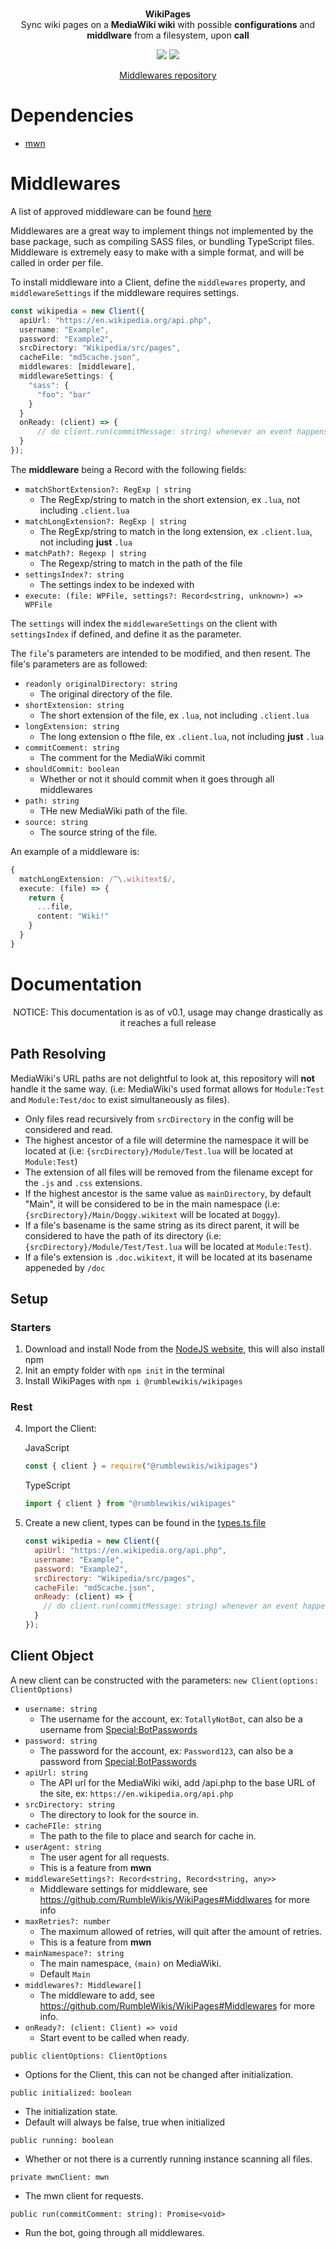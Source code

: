 <div align="center">
    <br />
    <p>
        <b>WikiPages</b>
        <br />
        Sync wiki pages on a <b>MediaWiki wiki</b> with possible <b>configurations</b> and <b>middlware</b> from a filesystem, upon <b>call</b>
    </p>
    <p>
        <a href="//github.com/RumbleWikis/WikiPages/blob/main/LICENSE"><image src="https://img.shields.io/github/license/RumbleWikis/WikiPages" /></a>
        <a href="//www.npmjs.com/package/@rumblewikis/wikipages"><img src="https://img.shields.io/npm/v/@rumblewikis/wikipages.svg?maxAge=3600" /></a>
    </p>
    <p>
      <a href="//github.com/RumbleWikis/WikiPages-Middleware">Middlewares repository</a>
    </p>
</div>

# Dependencies
* [mwn](https://www.npmjs.com/package/mwn)

# Middlewares
A list of approved middleware can be found [here](https://github.com/RumbleWikis/WikiPages-Middleware)

Middlewares are a great way to implement things not implemented by the base package, such as compiling SASS files, or bundling TypeScript files. Middleware is extremely easy to make with a simple format, and will be called in order per file.

To install middleware into a Client, define the `middlewares` property, and `middlewareSettings` if the middleware requires settings.
```ts
const wikipedia = new Client({
  apiUrl: "https://en.wikipedia.org/api.php",
  username: "Example",
  password: "Example2",
  srcDirectory: "Wikipedia/src/pages",
  cacheFile: "md5cache.json",
  middlewares: [middleware],
  middlewareSettings: {
    "sass": {
      "foo": "bar"
    }
  }
  onReady: (client) => {
      // do client.run(commitMessage: string) whenever an event happens after ready, this is really ugly, yes
  }
});
```

The **middleware** being a Record with the following fields:

* `matchShortExtension?: RegExp | string`
  * The RegExp/string to match in the short extension,  ex `.lua`, not including `.client.lua`
* `matchLongExtension?: RegExp | string`
  * The RegExp/string to match in the long extension, ex `.client.lua`, not including **just** `.lua`
* `matchPath?: Regexp | string`
  * The Regexp/string to match in the path of the file
* `settingsIndex?: string`
  * The settings index to be indexed with
* `execute: (file: WPFile, settings?: Record<string, unknown>) => WPFile`

The `settings` will index the `middlewareSettings` on the client with `settingsIndex` if defined, and define it as the parameter.


The `file`'s parameters are intended to be modified, and then resent. The file's parameters are as followed:

* `readonly originalDirectory: string`
  * The original directory of the file.
* `shortExtension: string`
  * The short extension of the file, ex `.lua`, not including `.client.lua`
* `longExtension: string`
  * The long extension o fthe file, ex `.client.lua`, not including **just** `.lua`
* `commitComment: string`
  * The comment for the MediaWiki commit
* `shouldCommit: boolean`
  * Whether or not it should commit when it goes through all middlewares
* `path: string`
  * THe new MediaWiki path of the file.
* `source: string`
  * The source string of the file.

An example of a middleware is:
```ts
{
  matchLongExtension: /^\.wikitext$/,
  execute: (file) => {
    return {
      ...file,
      content: "Wiki!"
    }
  }
}
```

# Documentation
<div align="center">NOTICE: This documentation is as of v0.1, usage may change drastically as it reaches a full release</div>

## Path Resolving
MediaWiki's URL paths are not delightful to look at, this repository will <b>not</b> handle it the same way. (i.e:  MediaWiki's used format allows for `Module:Test` and `Module:Test/doc` to exist simultaneously as files).
* Only files read recursively from `srcDirectory` in the config will be considered and read.
* The highest ancestor of a file will determine the namespace it will be located at (i.e: `{srcDirectory}/Module/Test.lua` will be located at `Module:Test`)
* The extension of all files will be removed from the filename except for the `.js` and `.css` extensions.
* If the highest ancestor is the same value as `mainDirectory`, by default "Main", it will be considered to be in the main namespace (i.e: `{srcDirectory}/Main/Doggy.wikitext` will be located at `Doggy`).
* If a file's basename is the same string as its direct parent, it will be considered to have the path of its directory (i.e: `{srcDirectory}/Module/Test/Test.lua` will be located at `Module:Test`).
* If a file's extension is `.doc.wikitext`, it will be located at its basename appeneded by `/doc`

## Setup
### Starters
1. Download and install Node from the [NodeJS website](https://nodejs.org), this will also install npm
2. Init an empty folder with `npm init` in the terminal
3. Install WikiPages with `npm i @rumblewikis/wikipages`
### Rest
4. Import the Client:

      JavaScript
      ```js
      const { client } = require("@rumblewikis/wikipages")
      ```
  
      TypeScript
      ```ts
      import { client } from "@rumblewikis/wikipages"
      ```
5. Create a new client, types can be found in the [types.ts file](https://github.com/RumbleWikis/WikiPages/blob/main/src/types.ts)
     ```js
     const wikipedia = new Client({
       apiUrl: "https://en.wikipedia.org/api.php",
       username: "Example",
       password: "Example2",
       srcDirectory: "Wikipedia/src/pages",
       cacheFile: "md5cache.json",
       onReady: (client) => {
         // do client.run(commitMessage: string) whenever an event happens after ready, this is really ugly, yes
       }
     });
     ```
     
## Client Object
A new client can be constructed with the parameters:
`new Client(options: ClientOptions)`
* `username: string`
  * The username for the account, ex: `TotallyNotBot`, can also be a username from [Special:BotPasswords](https://www.mediawiki.org/wiki/Manual:Bot_passwords)
* `password: string`
  * The password for the account, ex: `Password123`, can also be a password from [Special:BotPasswords](https://www.mediawiki.org/wiki/Manual:Bot_passwords)
* `apiUrl: string`
  * The API url for the MediaWiki wiki, add /api.php to the base URL of the site, ex: `https://en.wikipedia.org/api.php`
* `srcDirectory: string`
  * The directory to look for the source in.
* `cacheFIle: string`
  * The path to the file to place and search for cache in.
* `userAgent: string`
  * The user agent for all requests.
  * This is a feature from **mwn**
* `middlewareSettings?: Record<string, Record<string, any>>`
  * Middleware settings for middleware, see https://github.com/RumbleWikis/WikiPages#Middlwares for more info
* `maxRetries?: number`
  * The maximum allowed of retries, will quit after the amount of retries.
  * This is a feature from **mwn**
* `mainNamespace?: string`
  * The main namespace, `(main)` on MediaWiki.
  * Default `Main`
* `middlewares?: Middleware[]`
  * The middleware to add, see https://github.com/RumbleWikis/WikiPages#Middlewares for more info.
* `onReady?: (client: Client) => void`
  * Start event to be called when ready.
 
`public clientOptions: ClientOptions`
* Options for the Client, this can not be changed after initialization.

`public initialized: boolean`
* The initialization state.
* Default will always be false, true when initialized

`public running: boolean`
* Whether or not there is a currently running instance scanning all files.

`private mwnClient: mwn`
* The mwn client for requests.

`public run(commitComment: string): Promise<void>`
* Run the bot, going through all middlewares.
